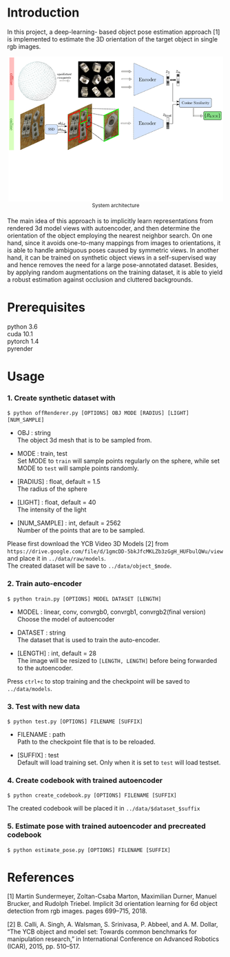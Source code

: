 # Introduction
In this project, a deep-learning-
based object pose estimation approach [1] is implemented to estimate the 3D orientation of the target object in single rgb images.  

<p align="center">
    <img src="pics/intro.png", width="500">
    <br>
    <sup>System architecture</sup>
</p>

The main idea of this approach is to implicitly learn representations from rendered
3d model views with autoencoder, and then determine the orientation of the object
employing the nearest neighbor search. On one hand, since it avoids one-to-many
mappings from images to orientations, it is able to handle ambiguous poses caused
by symmetric views. In another hand, it can be trained on synthetic object views in
a self-supervised way and hence removes the need for a large pose-annotated dataset.
Besides, by applying random augmentations on the training dataset, it is able to
yield a robust estimation against occlusion and cluttered backgrounds.
# Prerequisites
python 3.6  
cuda 10.1  
pytorch 1.4  
pyrender  

# Usage
### 1. Create synthetic dataset with 
```
$ python offRenderer.py [OPTIONS] OBJ MODE [RADIUS] [LIGHT] [NUM_SAMPLE]
``` 

* OBJ : string  
The object 3d mesh that is to be sampled from.

* MODE : train, test  
Set MODE to `train` will sample points regularly on the sphere, while set MODE to `test` will sample points randomly.

* [RADIUS] : float, default = 1.5  
The radius of the sphere

* [LIGHT] : float, default = 40   
The intensity of the light

* [NUM_SAMPLE] : int, default = 2562  
Number of the points that are to be sampled.

Please first download the YCB Video 3D Models [2] from `https://drive.google.com/file/d/1gmcDD-5bkJfcMKLZb3zGgH_HUFbulQWu/view` and place it in `../data/raw/models`.  
The created dataset will be save to `../data/object_$mode`.

### 2. Train auto-encoder
```
$ python train.py [OPTIONS] MODEL DATASET [LENGTH]
```
* MODEL : linear, conv, convrgb0, convrgb1, convrgb2(final version)  
Choose the model of autoencoder

* DATASET : string  
The dataset that is used to train the auto-encoder.

* [LENGTH] : int, default = 28  
The image will be resized to `[LENGTH, LENGTH]` before being forwarded to the autoencoder. 

Press `ctrl+c` to stop training and the checkpoint will be saved to `../data/models`. 

### 3. Test with new data
```
$ python test.py [OPTIONS] FILENAME [SUFFIX]
```
* FILENAME : path  
Path to the checkpoint file that is to be reloaded.

* [SUFFIX] : test  
Default will load training set. Only when it is set to `test` will load testset. 

### 4. Create codebook with trained autoencoder
```
$ python create_codebook.py [OPTIONS] FILENAME [SUFFIX]
```
The created codebook will be placed it in `../data/$dataset_$suffix`

### 5. Estimate pose with trained autoencoder and precreated codebook
```
$ python estimate_pose.py [OPTIONS] FILENAME [SUFFIX]
```

# References
[1] Martin Sundermeyer, Zoltan-Csaba Marton, Maximilian Durner, Manuel
Brucker, and Rudolph Triebel. Implicit 3d orientation learning for 6d
object detection from rgb images. pages 699–715, 2018.

[2] B. Calli, A. Singh, A. Walsman, S. Srinivasa, P. Abbeel, and A. M. Dollar, “The YCB object and model set: Towards common benchmarks for manipulation research,” in International Conference on Advanced Robotics (ICAR), 2015, pp. 510–517.